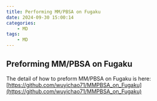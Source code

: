 ```yaml
---
title: Performing MM/PBSA on Fugaku
date: 2024-09-30 15:00:14
categories:
    - MD
tags:
    - MD
---
```

## Preforming MM/PBSA on Fugaku

The detail of how to preform MM/PBSA on Fugaku is here: [https://github.com/wuyichao71/MMPBSA_on_Fugaku](https://github.com/wuyichao71/MMPBSA_on_Fugaku)

